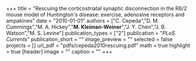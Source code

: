 +++
title = "Rescuing the corticostriatal synaptic disconnection in the R6/2 mouse model of Huntington's disease: exercise, adenosine receptors and ampakines"
date = "2010-01-01"
authors = ["C. Cepeda","D. M. Cummings","M. A. Hickey","<b>M. Kleiman-Weiner</b>","J. Y. Chen","J. B. Watson","M. S. Levine"]
publication_types = ["2"]
publication = "_PLoS Currents_"
publication_short = ""
image_preview = ""
selected = false
projects = []
url_pdf = "pdfs/cepeda2010rescuing.pdf"
math = true
highlight = true
[header]
image = ""
caption = ""
+++

